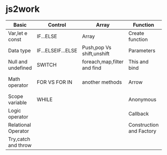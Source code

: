 # js2work

| Basic |Control|Array|Function|Class|
| ------------- | ------------- |------------- |------------- |------------- |
| Var,let e const     |IF...ELSE|Array|Create function|Object
| Data type           |IF...ELSEIF...ELSE|Push,pop Vs shift,unshift|Parameters|Constant Object
| Null and undefined  |SWITCH|foreach,map,filter and find|This and bind|get and setter
| Math operator       |FOR VS FOR IN|another methods|Arrow|Herancy - prototype
| Scope variable      |WHILE| |Anonymous|Json vs Object
| Logic operator      | | |Callback|Class
| Relational Operator | | |Construction and Factory|Modules
| Try,catch and throw | | | |

